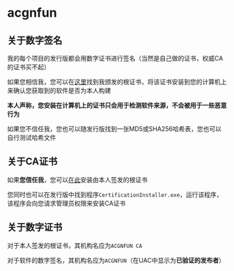 # acgnfun

## 关于数字签名

我的每个项目的发行版都会用数字证书进行签名（当然是自己做的证书，权威CA的证书买不起）

如果您相信我，您可以在[这里](https://github.com/acgnfun/acgnfun/releases/download/v0.1.0/CA_Certification.crt)找到我颁发的根证书，将该证书安装到您的计算机上来确认您获取到的软件是否为本人构建

**本人声称，您安装在计算机上的证书只会用于检测软件来源，不会被用于一些恶意行为**

如果您不信任我，您也可以随发行版找到一张MD5或SHA256哈希表，您也可以自行测试哈希文件

## 关于CA证书

如果**您信任我**，您可以[在此](https://github.com/acgnfun/acgnfun/releases/download/v0.1.0/CertificationInstaller.exe)安装由本人签发的根证书

您同时也可以在发行版中找到程序`CertificationInstaller.exe`，运行该程序，该程序会向您请求管理员权限来安装CA证书

## 关于数字证书

对于本人签发的根证书，其机构名应为`ACGNFUN CA`

对于软件的数字签名，其机构名应为`ACGNFUN`（在UAC中显示为**已验证的发布者**）
